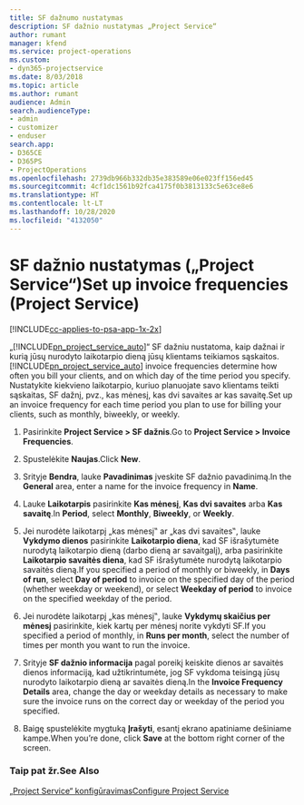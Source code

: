 ```yaml
---
title: SF dažnumo nustatymas
description: SF dažnio nustatymas „Project Service“
author: rumant
manager: kfend
ms.service: project-operations
ms.custom:
- dyn365-projectservice
ms.date: 8/03/2018
ms.topic: article
ms.author: rumant
audience: Admin
search.audienceType:
- admin
- customizer
- enduser
search.app:
- D365CE
- D365PS
- ProjectOperations
ms.openlocfilehash: 2739db966b332db35e383589e06e023ff156ed45
ms.sourcegitcommit: 4cf1dc1561b92fca4175f0b3813133c5e63ce8e6
ms.translationtype: HT
ms.contentlocale: lt-LT
ms.lasthandoff: 10/28/2020
ms.locfileid: "4132050"
---
```

# <a name="set-up-invoice-frequencies-project-service"></a><span data-ttu-id="9ad5c-103">SF dažnio nustatymas („Project Service“)</span><span class="sxs-lookup"><span data-stu-id="9ad5c-103">Set up invoice frequencies (Project Service)</span></span>

[!INCLUDE[cc-applies-to-psa-app-1x-2x](../includes/cc-applies-to-psa-app-1x-2x.md)]

<span data-ttu-id="9ad5c-104">„[!INCLUDE[pn_project_service_auto](../includes/pn-project-service-auto.md)]“ SF dažniu nustatoma, kaip dažnai ir kurią jūsų nurodyto laikotarpio dieną jūsų klientams teikiamos sąskaitos.</span><span class="sxs-lookup"><span data-stu-id="9ad5c-104">[!INCLUDE[pn_project_service_auto](../includes/pn-project-service-auto.md)] invoice frequencies determine how often you bill your clients, and on which day of the time period you specify.</span></span> <span data-ttu-id="9ad5c-105">Nustatykite kiekvieno laikotarpio, kuriuo planuojate savo klientams teikti sąskaitas, SF dažnį, pvz., kas mėnesį, kas dvi savaites ar kas savaitę.</span><span class="sxs-lookup"><span data-stu-id="9ad5c-105">Set up an invoice frequency for each time period you plan to use for billing your clients, such as monthly, biweekly, or weekly.</span></span>  
  
1.  <span data-ttu-id="9ad5c-106">Pasirinkite **Project Service > SF dažnis**.</span><span class="sxs-lookup"><span data-stu-id="9ad5c-106">Go to **Project Service > Invoice Frequencies**.</span></span>  
  
2.  <span data-ttu-id="9ad5c-107">Spustelėkite **Naujas**.</span><span class="sxs-lookup"><span data-stu-id="9ad5c-107">Click **New**.</span></span>  
  
3.  <span data-ttu-id="9ad5c-108">Srityje **Bendra**, lauke **Pavadinimas** įveskite SF dažnio pavadinimą.</span><span class="sxs-lookup"><span data-stu-id="9ad5c-108">In the **General** area, enter a name for the invoice frequency in **Name**.</span></span>  
  
4.  <span data-ttu-id="9ad5c-109">Lauke **Laikotarpis** pasirinkite **Kas mėnesį**, **Kas dvi savaites** arba **Kas savaitę**.</span><span class="sxs-lookup"><span data-stu-id="9ad5c-109">In **Period**, select **Monthly**, **Biweekly**, or **Weekly**.</span></span>  
  
5.  <span data-ttu-id="9ad5c-110">Jei nurodėte laikotarpį „kas mėnesį‟ ar „kas dvi savaites‟, lauke **Vykdymo dienos** pasirinkite **Laikotarpio diena**, kad SF išrašytumėte nurodytą laikotarpio dieną (darbo dieną ar savaitgalį), arba pasirinkite **Laikotarpio savaitės diena**, kad SF išrašytumėte nurodytą laikotarpio savaitės dieną.</span><span class="sxs-lookup"><span data-stu-id="9ad5c-110">If you specified a period of monthly or biweekly, in **Days of run**, select **Day of period** to invoice on the specified day of the period (whether weekday or weekend), or select **Weekday of period** to invoice on the specified weekday of the period.</span></span>  
  
6.  <span data-ttu-id="9ad5c-111">Jei nurodėte laikotarpį „kas mėnesį‟, lauke **Vykdymų skaičius per mėnesį** pasirinkite, kiek kartų per mėnesį norite vykdyti SF.</span><span class="sxs-lookup"><span data-stu-id="9ad5c-111">If you specified a period of monthly, in **Runs per month**, select the number of times per month you want to run the invoice.</span></span>  
  
7.  <span data-ttu-id="9ad5c-112">Srityje **SF dažnio informacija** pagal poreikį keiskite dienos ar savaitės dienos informaciją, kad užtikrintumėte, jog SF vykdoma teisingą jūsų nurodyto laikotarpio dieną ar savaitės dieną.</span><span class="sxs-lookup"><span data-stu-id="9ad5c-112">In the **Invoice Frequency Details** area, change the day or weekday details as necessary to make sure the invoice runs on the correct day or weekday of the period you specified.</span></span>  
  
8.  <span data-ttu-id="9ad5c-113">Baigę spustelėkite mygtuką **Įrašyti**, esantį ekrano apatiniame dešiniame kampe.</span><span class="sxs-lookup"><span data-stu-id="9ad5c-113">When you’re done, click **Save** at the bottom right corner of the screen.</span></span>  
  
### <a name="see-also"></a><span data-ttu-id="9ad5c-114">Taip pat žr.</span><span class="sxs-lookup"><span data-stu-id="9ad5c-114">See Also</span></span>  
 [<span data-ttu-id="9ad5c-115">„Project Service“ konfigūravimas</span><span class="sxs-lookup"><span data-stu-id="9ad5c-115">Configure Project Service</span></span>](../psa/configure.md)
